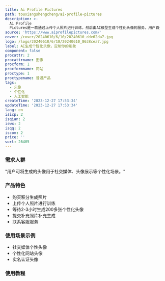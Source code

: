 ```yaml
---
title: Ai Profile Pictures
path: touxiangshengcheng/ai-profile-pictures
description: >-
  Ai Profile
  Pictures是一款通过上传个人照片进行训练，然后由AI模型生成个性化头像的服务。用户首先需要购买积分，然后上传至少10张个人照片，等待2-3小时后即可获得200多张个性化头像。用户可在7天内提交补充照片，如果不满意，可联系客服再次生成。
source: 'https://www.aiprofilepictures.com/'
cover: /cover/20240610/6/10/20240610_dde62da7.jpg
logo: /logo/20240610/6/10/20240610_8638cea7.jpg
label: AI生成个性化头像，定制你的形象
component: false
procattr: 2
procattrname: 图像
procform: 1
procformname: 网站
proctype: 1
proctypename: 普通产品
tags:
  - 头像
  - 个性化
  - 人工智能
createTime: '2023-12-27 17:53:34'
updateTime: '2023-12-27 17:53:34'
lang: en
isicp: 2
isqian: 2
iswx: 2
isqq: 2
iscom: 2
price: ''
sort: 26405
---
```




### 需求人群
"用户可将生成的头像用于社交媒体、头像展示等个性化场景。"

### 产品特色
* 购买积分生成照片
* 上传个人照片进行训练
* 等待2-3小时生成200多张个性化头像
* 提交补充照片补充生成
* 联系客服服务

### 使用场景示例
* 社交媒体个性头像
* 个性化网站头像
* 实名认证头像

### 使用教程


  

